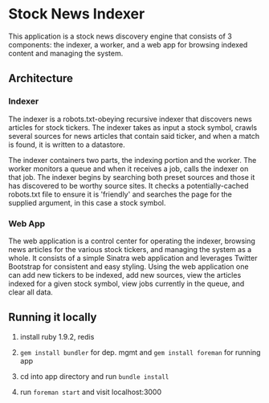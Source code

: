 # Stock News Indexer #

This application is a stock news discovery engine that consists of 3 components: the indexer, a worker, and a web app for browsing indexed content and managing the system.

## Architecture ##

### Indexer ###
The indexer is a robots.txt-obeying recursive indexer that discovers news articles for stock tickers. The indexer takes as input a stock symbol, crawls several sources for news articles that contain said ticker, and when a match is found, it is written to a datastore.

The indexer containers two parts, the indexing portion and the worker. The worker monitors a queue and when it receives a job, calls the indexer on that job. The indexer begins by searching both preset sources and those it has discovered to be worthy source sites. It checks a potentially-cached robots.txt file to ensure it is 'friendly' and searches the page for the supplied argument, in this case a stock symbol.

### Web App ###
The web application is a control center for operating the indexer, browsing news articles for the various stock tickers, and managing the system as a whole. It consists of a simple Sinatra web application and leverages Twitter Bootstrap for consistent and easy styling. Using the web application one can add new tickers to be indexed, add new sources, view the articles indexed for a given stock symbol, view jobs currently in the queue, and clear all data.


## Running it locally ##

1. install ruby 1.9.2, redis

2. `gem install bundler` for dep. mgmt and `gem install foreman` for running app

3. cd into app directory and run `bundle install`

4. run `foreman start` and visit localhost:3000